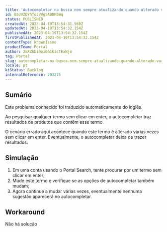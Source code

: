 ```yaml
---
title: 'Autocompletar na busca nem sempre atualizando quando alterado várias vezes'
id: 65UVZDYhfoJVVg5AODM5Wq
status: PUBLISHED
createdAt: 2023-04-19T13:54:31.560Z
updatedAt: 2023-04-19T13:54:32.154Z
publishedAt: 2023-04-19T13:54:32.154Z
firstPublishedAt: 2023-04-19T13:54:32.154Z
contentType: knownIssue
productTeam: Portal
author: 2mXZkbi0oi061KicTExNjo
tag: Portal
slug: autocompletar-na-busca-nem-sempre-atualizando-quando-alterado-varias-vezes
locale: pt
kiStatus: Backlog
internalReference: 793275
---
```


## Sumário

<div class="alert alert-info">
  <p>Este problema conhecido foi traduzido automaticamente do inglês.</p>
</div>


Ao pesquisar qualquer termo sem clicar em enter, o autocompletar traz resultados de produtos que contêm esse termo.

O cenário errado aqui acontece quando este termo é alterado várias vezes sem clicar em enter. Eventualmente, o autocompletar deixa de trazer resultados.


##

## Simulação



1. Em uma conta usando o Portal Search, tente procurar por um termo sem clicar em enter;
2. Mude este termo e verifique se as opções de autocompletar também mudam;
3. Agora continue a mudar várias vezes, eventualmente nenhuma sugestão aparecerá no autocompletar.


##

## Workaround


Não há solução






